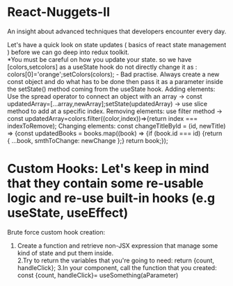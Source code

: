 # React-Nuggets-II
An insight about advanced techniques that developers encounter every day.

Let's have a quick look on state updates ( basics of react state management ) before we can go deep into redux toolkit.   
*You must be careful on how you update your state.
so we have [colors,setcolors] as a useState hook do not directly change it as : colors[0]='orange';setColors(colors); - Bad practise.
Always create a new const object and do what has to be done then pass it as a parameter inside the setState() method coming from the useState hook.
Adding elements: Use the spread operator to connect an object with an array -> const updatedArray=[...array,newArray];setState(updatedArray)   -> use slice method to add at a specific index.
Removing elements: use filter method -> const updatedArray=colors.filter((color,index))=>{return index === indexToRemove);
Changing elements:  const changeTitleById = (id, newTitle) => {const updatedBooks = books.map((book) => {if (book.id === id) {return { ...book, smthToChange: newChange };} return book;});

# Custom Hooks: Let's keep in mind that they contain some re-usable logic and re-use built-in hooks (e.g useState, useEffect)   
Brute force custom hook creation:    
1. Create a function and retrieve non-JSX expression that manage some kind of state and put them inside.   
2.Try to return the variables that you're going to need: return {count, handleClick};
3.In your component, call the function that you created: const {count, handleClick}= useSomething(aParameter)





